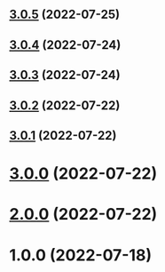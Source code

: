 ## [3.0.5](https://github.com/tesalate/tesalate-processor/compare/v3.0.4...v3.0.5) (2022-07-25)

## [3.0.4](https://github.com/tesalate/tesalate-processor/compare/v3.0.3...v3.0.4) (2022-07-24)

## [3.0.3](https://github.com/tesalate/tesalate-processor/compare/v3.0.2...v3.0.3) (2022-07-24)

## [3.0.2](https://github.com/tesalate/tesalate-processor/compare/v3.0.1...v3.0.2) (2022-07-22)

## [3.0.1](https://github.com/tesalate/tesalate-processor/compare/v3.0.0...v3.0.1) (2022-07-22)

# [3.0.0](https://github.com/tesalate/tesalate-processor/compare/v2.0.0...v3.0.0) (2022-07-22)

# [2.0.0](https://github.com/tesalate/tesalate-processor/compare/v1.0.0...v2.0.0) (2022-07-22)

# 1.0.0 (2022-07-18)
